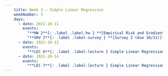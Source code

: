 ```yaml
---
    title: Week 3 – Simple Linear Regression
    weekNumber: 3
    days:
      - date: 2021-10-11
        events:
          "**HW 2**{: .label .label-hw } **[Empirical Risk and Gradient Descent (due 10/11)](../resources/homework/hw02.pdf)**":
          "**SRV 2**{: .label .label-survey } **[Survey 2 (due 10/11)](https://docs.google.com/forms/d/e/1FAIpQLScgoTTRQXmzPUxOMMwIErxEhSLkuNAA0DOHAblC9SDpi_xaLQ/viewform)**":
      - date: 2021-10-12
        events:
          "**LEC 6**{: .label .label-lecture } Simple Linear Regression":
      - date: 2021-10-14
        events:
          "**LEC 7**{: .label .label-lecture } Simple Linear Regression, The Linear Algebra Perspective":
---
```

